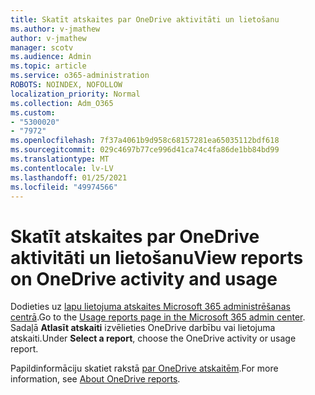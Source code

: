 ```yaml
---
title: Skatīt atskaites par OneDrive aktivitāti un lietošanu
ms.author: v-jmathew
author: v-jmathew
manager: scotv
ms.audience: Admin
ms.topic: article
ms.service: o365-administration
ROBOTS: NOINDEX, NOFOLLOW
localization_priority: Normal
ms.collection: Adm_O365
ms.custom:
- "5300020"
- "7972"
ms.openlocfilehash: 7f37a4061b9d958c68157281ea65035112bdf618
ms.sourcegitcommit: 029c4697b77ce996d41ca74c4fa86de1bb84bd99
ms.translationtype: MT
ms.contentlocale: lv-LV
ms.lasthandoff: 01/25/2021
ms.locfileid: "49974566"
---
```

# <a name="view-reports-on-onedrive-activity-and-usage"></a><span data-ttu-id="dd730-102">Skatīt atskaites par OneDrive aktivitāti un lietošanu</span><span class="sxs-lookup"><span data-stu-id="dd730-102">View reports on OneDrive activity and usage</span></span>

<span data-ttu-id="dd730-103">Dodieties uz [lapu lietojuma atskaites Microsoft 365 administrēšanas centrā](https://admin.microsoft.com/AdminPortal/Home).</span><span class="sxs-lookup"><span data-stu-id="dd730-103">Go to the [Usage reports page in the Microsoft 365 admin center](https://admin.microsoft.com/AdminPortal/Home).</span></span> <span data-ttu-id="dd730-104">Sadaļā **Atlasīt atskaiti** izvēlieties OneDrive darbību vai lietojuma atskaiti.</span><span class="sxs-lookup"><span data-stu-id="dd730-104">Under **Select a report**, choose the OneDrive activity or usage report.</span></span>

<span data-ttu-id="dd730-105">Papildinformāciju skatiet rakstā [par OneDrive atskaitēm](https://go.microsoft.com/fwlink/?linkid=875239).</span><span class="sxs-lookup"><span data-stu-id="dd730-105">For more information, see [About OneDrive reports](https://go.microsoft.com/fwlink/?linkid=875239).</span></span>

